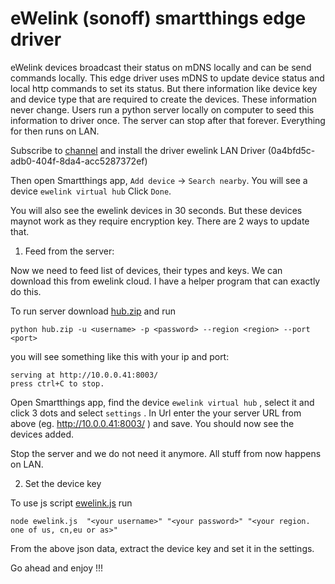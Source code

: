 # eWelink (sonoff) smartthings edge driver

eWelink devices broadcast their status on mDNS locally and can be send commands locally. This edge driver uses mDNS to update device status and local http commands to set its status.
But there information like device key and device type that are required to create the devices. These information never change. Users run a python server locally on computer to seed this information to driver once. The server can stop after that forever.
Everything for then runs on LAN.

Subscribe to [channel](https://bestow-regional.api.smartthings.com/invite/kVM5wOVZvQl5) and install the driver ewelink LAN Driver (0a4bfd5c-adb0-404f-8da4-acc5287372ef)

Then open Smartthings app, ```Add device``` -> ```Search nearby```. You will see a device ```ewelink virtual hub``` Click ```Done```.

You will also see the ewelink devices in 30 seconds. But these devices maynot work as they require encryption key. There are 2 ways to update that.

1. Feed from the server:

Now we need to feed list of devices, their types and keys. We can download this from ewelink cloud. I have a helper program that can exactly do this.

To run server download [hub.zip](https://github.com/bogusfocused/sonoff-edge/blob/main/hub.zip) and run
```
python hub.zip -u <username> -p <password> --region <region> --port <port>
```
you will see something like this with your ip and port:
```
serving at http://10.0.0.41:8003/
press ctrl+C to stop.

```

Open Smartthings app, find the device ```ewelink virtual hub``` , select it and click 3 dots and select ```settings``` . In Url enter the your server URL from above (eg. http://10.0.0.41:8003/ ) and save. You should now see the devices added. 

Stop the server and we do not need it anymore. All stuff from now happens on LAN.

2. Set the device key

To use js script [ewelink.js](https://github.com/bogusfocused/sonoff-edge/blob/main/hub/ewelink.js) run
```
node ewelink.js  "<your username>" "<your password>" "<your region. one of us, cn,eu or as>"
```
From the above json data, extract the device key and set it in the settings.

Go ahead and enjoy !!!


